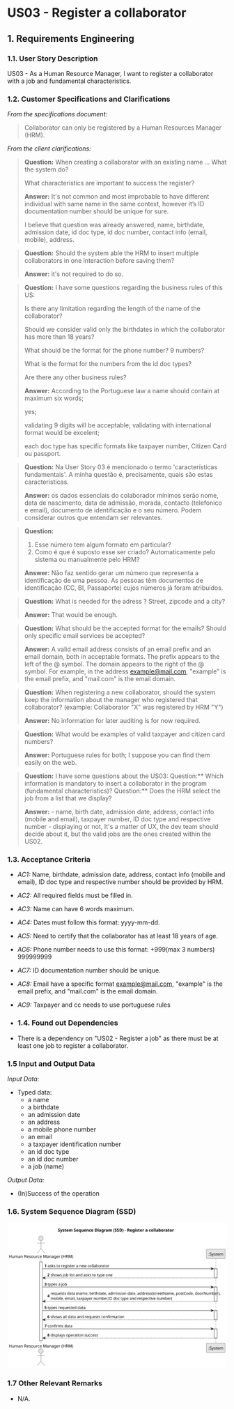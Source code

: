 # US03 - Register a collaborator

## 1. Requirements Engineering

### 1.1. User Story Description

US03 - As a Human Resource Manager, I want to register a collaborator with a job and fundamental characteristics.

### 1.2. Customer Specifications and Clarifications

*From the specifications document:*

>Collaborator can only be registered by a Human Resources Manager (HRM).

*From the client clarifications:*

>**Question:** When creating a collaborator with an existing name ... What the system do?
>
>What characteristics are important to success the register?
>
>**Answer:** It's not common and most improbable to have different individual with same name in the same context, however it’s ID documentation number should be unique for sure.
>
>I believe that question was already answered, name, birthdate, admission date, id doc type, id doc number, contact info (email, mobile), address.

>**Question:** Should the system able the HRM to insert multiple collaborators in one interaction before saving them?
>
>**Answer:** it's not required to do so.

>**Question:** I have some questions regarding the business rules of this US:
>
> Is there any limitation regarding the length of the name of the collaborator?
>
> Should we consider valid only the birthdates in which the collaborator has more than 18 years?
>
> What should be the format for the phone number? 9 numbers?
>
> What is the format for the numbers from the id doc types?
>
>Are there any other business rules?
>
>**Answer:** According to the Portuguese law a name should contain at maximum six words;
>
> yes;
>
> validating 9 digits will be acceptable; validating with international format would be excelent;
>
> each doc type has specific formats like taxpayer number, Citizen Card ou passport.

> **Question:** Na User Story 03 é mencionado o termo 'características fundamentais'. A minha questão é, precisamente,
> quais são estas características.
>
>**Answer:** os dados essenciais do colaborador mínimos serão nome, data de nascimento, data de admissão, morada,
> contacto (telefonico e email), documento de identificação e o seu número. Podem considerar outros que entendam ser
> relevantes.

> **Question:**
>1. Esse número tem algum formato em particular?
>2. Como é que é suposto esse ser criado? Automaticamente pelo sistema ou manualmente pelo HRM?
>
>**Answer:** Não faz sentido gerar um número que representa a identificação de uma pessoa. As pessoas têm documentos de
> identificação (CC, BI, Passaporte) cujos números já foram atribuidos.

> **Question:**
> What is needed for the adress ? Street, zipcode and a city?
>
>**Answer:** That would be enough.

> **Question:**
> What should be the accepted format for the emails? Should only specific email services be accepted?
>
>**Answer:** A valid email address consists of an email prefix and an email domain, both in acceptable formats.
> The prefix appears to the left of the @ symbol. The domain appears to the right of the @ symbol.
> For example, in the address example@mail.com, "example" is the email prefix, and "mail.com" is the email domain.

> **Question:**
> When registering a new collaborator, should the system keep the information about the manager who registered that
> collaborator? (example: Collaborator "X" was registered by HRM "Y")
>
>**Answer:** No information for later auditing is for now required.

> **Question:**
> What would be examples of valid taxpayer and citizen card numbers?
>
>**Answer:** Portuguese rules for both; I suppose you can find them easily on the web.

> **Question:**
> I have some questions about the US03:
> Question:** Which information is mandatory to insert a collaborator in the program (fundamental characteristics)?
> Question:** Does the HRM select the job from a list that we display?
>
> **Answer:** - name, birth date, admission date, address, contact info (mobile and email), taxpayer number, ID doc type
> and respective number - displaying or not, It's a matter of UX, the dev team should decide about it, but the valid
> jobs
> are the ones created within the US02.

### 1.3. Acceptance Criteria

* *AC1:* Name, birthdate, admission date, address, contact info (mobile and email), ID doc type and respective number should be provided by HRM.
* *AC2:* All required fields must be filled in.
* *AC3:* Name can have 6 words maximum.
* *AC4:* Dates must follow this format: yyyy-mm-dd.
* *AC5:* Need to certify that the collaborator has at least 18 years of age.
* *AC6:* Phone number needs to use this format: +999(max 3 numbers) 999999999
* *AC7:* ID documentation number should be unique.
* *AC8:* Email have a specific format example@mail.com, "example" is the email prefix, and "mail.com" is the email
  domain.
* *AC9:* Taxpayer and cc needs to use portuguese rules


* ### 1.4. Found out Dependencies

* There is a dependency on "US02 - Register a job" as there must be at least one job to register a collaborator.

### 1.5 Input and Output Data

*Input Data:*

* Typed data:
  * a name
  * a birthdate
  * an admission date
  * an address
  * a mobile phone number
  * an email
  * a taxpayer identification number
  * an id doc type
  * an id doc number
  * a job (name)

*Output Data:*
* (In)Success of the operation

### 1.6. System Sequence Diagram (SSD)

![System Sequence Diagram](svg/us03-system-sequence-diagram-us03.svg)

### 1.7 Other Relevant Remarks

* N/A.